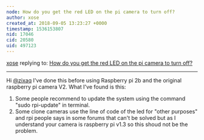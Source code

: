 ```yaml
---
node: How do you get the red LED on the pi camera to turn off?
author: xose
created_at: 2018-09-05 13:23:27 +0000
timestamp: 1536153807
nid: 17046
cid: 20580
uid: 497123
---
```




[xose](../profile/xose) replying to: [How do you get the red LED on the pi camera to turn off?](../notes/zixaq/09-03-2018/how-do-you-get-the-red-led-on-the-pi-camera-to-turn-off)

----
Hi [@zixaq](/profile/zixaq) I've done this before using Raspberry pi 2b and the original raspberry pi camera V2. What I've found is this:
1. Some people recommend to update the system using the command "sudo rpi-update" in terminal.
2. Some clone cameras use the line of code of the led for "other purposes" and rpi people says in some forums that can't be solved but as I understand your camera is raspberry pi v1.3 so this shoud not be the problem.
